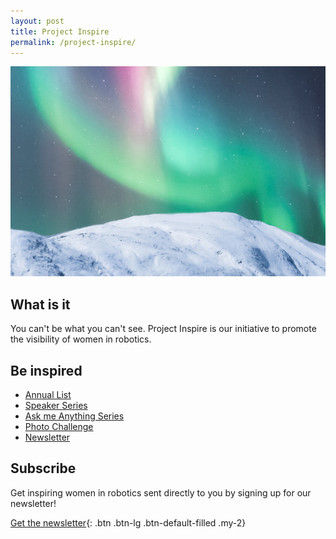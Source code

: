 ```yaml
---
layout: post
title: Project Inspire
permalink: /project-inspire/
---
```


![Project Connect](/assets/images/project-inspire-sm.jpg)

## What is it

You can't be what you can't see.  Project Inspire is our initiative to promote the visibility of women in robotics.

## Be inspired

* [Annual List](/annual-list/)
* [Speaker Series](/speaker-series/)
* [Ask me Anything Series](/ama-series/)
* [Photo Challenge](/photo-challenge/)
* [Newsletter](/newsletter/)

## Subscribe

Get inspiring women in robotics sent directly to you by signing up for our newsletter!

[Get the newsletter](/newsletter/){: .btn .btn-lg .btn-default-filled .my-2}
